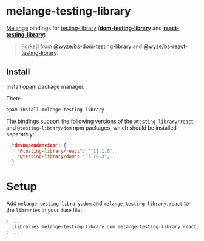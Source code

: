 # melange-testing-library

[Melange](https://github.com/melange-re/melange) bindings for [testing-library](https://testing-library.com/) (**[dom-testing-library](https://github.com/testing-library/dom-testing-library)** and **[react-testing-library](https://github.com/testing-library/react-testing-library)**)

> Forked from [@wyze/bs-dom-testing-library](https://github.com/wyze/bs-dom-testing-library) and [@wyze/bs-react-testing-library](https://github.com/wyze/bs-react-testing-library).

## Install

Install [opam](https://opam.ocaml.org/) package manager.

Then:

```sh
opam install melange-testing-library
```

The bindings support the following versions of the `@testing-library/react` and `@testing-library/dom`
npm packages, which should be installed separately:

```json
  "devDependencies": {
    "@testing-library/react": "^11.1.0",
    "@testing-library/dom": "^7.26.3",
  }
```

# Setup

Add `melange-testing-library.dom` and `melange-testing-library.react` to the `libraries` in your `dune` file:

```lisp
; ...
  (libraries melange-testing-library.dom melange-testing-library.react)
; ...
```

<!-- ## Documentation

[**Read the docs**](//testing-library.com/docs/bs-react-testing-library/intro) | [Edit the docs](//github.com/alexkrolick/testing-library-docs)

## Installation

```sh
$ yarn add --dev bs-react-testing-library

# or..

$ npm install --save-dev bs-react-testing-library
```

## Usage

#### Add to `bsconfig.json`

```json
{
  "bs-dev-dependencies": [
    "bs-react-testing-library"
  ]
}
```

#### With [`bs-jest`](//github.com/glennsl/bs-jest)

```ocaml
/* Component_test.re */

open Jest;
open Expect;
open ReactTestingLibrary;

test("Component renders", () =>
  <div style=ReactDOMRe.Style.make(~color="rebeccapurple", ())>
    <h1> {ReasonReact.string("Heading")} </h1>
  </div>
  |> render
  |> container
  |> expect
  |> toMatchSnapshot
);
```

## Examples

See [`src/__tests__`](src/__tests__) for some examples.

## Development

```sh
$ git clone https://github.com/wyze/bs-react-testing-library.git
$ cd bs-react-testing-library
$ yarn # or `npm install`
```

## Build

```sh
$ yarn build
```

## Test

```sh
$ yarn test
```

## Change Log

> [Full Change Log](changelog.md)

### [v0.8.0](https://github.com/wyze/bs-react-testing-library/releases/tag/v0.8.0) (2020-10-21)

* Upgrade to latest dependencies ([@wyze](https://github.com/wyze) in [#27](https://github.com/wyze/bs-react-testing-library/pull/27))
* Add sponsor button ([@wyze](https://github.com/wyze) in [c69f028](https://github.com/wyze/bs-react-testing-library/commit/c69f028))

## License

MIT © [Neil Kistner](https://neilkistner.com)

[actions-image]: https://img.shields.io/github/workflow/status/wyze/bs-react-testing-library/CI.svg?style=flat-square
[actions-url]: https://github.com/wyze/bs-react-testing-library/actions

[npm-image]: https://img.shields.io/npm/v/bs-react-testing-library.svg?style=flat-square
[npm-url]: https://npm.im/bs-react-testing-library

[codecov-image]: https://img.shields.io/codecov/c/github/wyze/bs-react-testing-library.svg?style=flat-square
[codecov-url]: https://codecov.io/github/wyze/bs-react-testing-library -->
